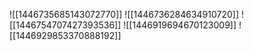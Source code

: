 ![[1446735685143072770]]
![[1446736284634910720]]
![[1446754707427393536]]
![[1446919694670123009]]
![[1446929853370888192]]
